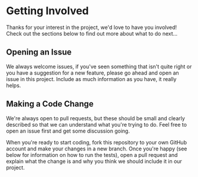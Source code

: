 # Getting Involved

Thanks for your interest in the project, we'd love to have you involved! Check out the sections below to find out more about what to do next...

## Opening an Issue

We always welcome issues, if you've seen something that isn't quite right or you have a suggestion for a new feature, please go ahead and open an issue in this project. Include as much information as you have, it really helps.

## Making a Code Change

We're always open to pull requests, but these should be small and clearly described so that we can understand what you're trying to do. Feel free to open an issue first and get some discussion going.

When you're ready to start coding, fork this repository to your own GitHub account and make your changes in a new branch. Once you're happy (see below for information on how to run the tests), open a pull request and explain what the change is and why you think we should include it in our project.